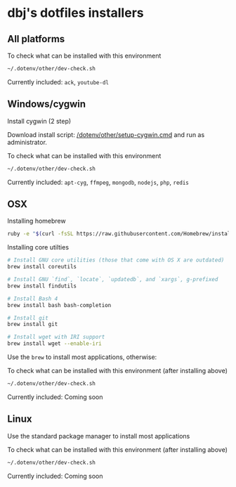 ﻿
# dbj's dotfiles installers

## All platforms

To check what can be installed with this environment
```bash
~/.dotenv/other/dev-check.sh
```

Currently included: `ack`, `youtube-dl`

## Windows/cygwin

Install cygwin (2 step)

Download install script: [/dotenv/other/setup-cygwin.cmd](https://raw.githubusercontent.com/d3j4n/dotfiles/master/dotenv/other/setup-cygwin.cmd) and run as administrator.

To check what can be installed with this environment
```bash
~/.dotenv/other/dev-check.sh
```

Currently included: `apt-cyg`, `ffmpeg`, `mongodb`, `nodejs`, `php`, `redis`

## OSX

Installing homebrew
```bash
ruby -e "$(curl -fsSL https://raw.githubusercontent.com/Homebrew/install/master/install)"
```

Installing core utilties
```bash
# Install GNU core utilities (those that come with OS X are outdated)
brew install coreutils

# Install GNU `find`, `locate`, `updatedb`, and `xargs`, g-prefixed
brew install findutils

# Install Bash 4
brew install bash bash-completion

# Install git
brew install git

# Install wget with IRI support
brew install wget --enable-iri
```

Use the `brew` to install most applications, otherwise:

To check what can be installed with this environment (after installing above)
```bash
~/.dotenv/other/dev-check.sh
```

Currently included: Coming soon

## Linux

Use the standard package manager to install most applications

To check what can be installed with this environment (after installing above)
```bash
~/.dotenv/other/dev-check.sh
```

Currently included: Coming soon
